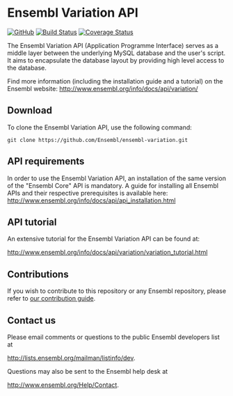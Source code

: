 # Ensembl Variation API

[![GitHub](https://img.shields.io/github/license/Ensembl/ensembl-variation.svg)](https://github.com/Ensembl/ensembl-variation/blob/release/99/LICENSE)
[![Build Status](https://travis-ci.org/Ensembl/ensembl-variation.png?branch=release/99)](https://travis-ci.org/Ensembl/ensembl-variation)
[![Coverage Status](https://coveralls.io/repos/github/Ensembl/ensembl-variation/badge.svg?branch=release/99)](https://coveralls.io/github/Ensembl/ensembl-variation?branch=release/99)

[travis]: https://travis-ci.org/Ensembl/ensembl-variation
[coveralls]: https://coveralls.io/r/Ensembl/ensembl-variation

The Ensembl Variation API (Application Programme Interface) serves as a middle layer between the underlying MySQL database and the user's script. It aims to encapsulate the database layout by providing high level access to the database.

Find more information (including the installation guide and a tutorial) on the Ensembl website: http://www.ensembl.org/info/docs/api/variation/


## Download
To clone the Ensembl Variation API, use the following command:

```
git clone https://github.com/Ensembl/ensembl-variation.git
```

## API requirements
In order to use the Ensembl Variation API, an installation of the same version of the "Ensembl Core" API is mandatory. A guide for installing all Ensembl APIs and their respective prerequisites is available here:
http://www.ensembl.org/info/docs/api/api_installation.html

## API tutorial
An extensive tutorial for the Ensembl Variation API can be found at:

http://www.ensembl.org/info/docs/api/variation/variation_tutorial.html

## Contributions

If you wish to contribute to this repository or any Ensembl repository, please refer to [our contribution guide](https://github.com/Ensembl/ensembl/blob/master/CONTRIBUTING.md).


## Contact us
Please email comments or questions to the public Ensembl developers list at 

<http://lists.ensembl.org/mailman/listinfo/dev>.

Questions may also be sent to the Ensembl help desk at

<http://www.ensembl.org/Help/Contact>.
